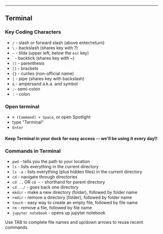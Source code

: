<hr>

## Terminal

### Key Coding Characters

- `/` - slash or forward slash (above enter/return)
- `\` - backslash (shares key with ?)
- `~` - tilda (upper left, below the `esc` key)
-  `   - backtick (shares key with ~)
- `()` - parenthesis
- `[]` - brackets
- `{}` - curlies (non-official name)
- `|` - pipe (shares key with backslash)
- `&` - ampersand a.k.a. and symbol
- `;`- semi-colon
- `:` - colon

### Open terminal
- `⌘ (Command) + Space`, or open Spotlight
- type "Terminal"
- `Enter`

#### Keep Terminal in your dock for easy access -- we'll be using it every day!!

### Commands in Terminal

- `pwd` - tells you the path to your location
- `ls` - lists everything in the current directory
- `ls -a` - lists everything (plus hidden files) in the current directory
- `cd` - navigate through directories
- `cd ..` OR `cd ~` - shorthand for parent directory
- `cd ../` - goes back one directory
- `mkdir` - make a new directory (folder), followed by folder name
- `rmdir` - remove a directory (folder), followed by folder name
- `touch` - easy way to create an empty file, followed by file name
- `rm` - remove a file, followed by file name
- `jupyter notebook` - opens up jupyter notebook

Use TAB to complete file names and up/down arrows to reuse recent commands.